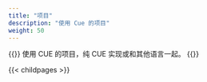 ```yaml
---
title: "项目"
description: "使用 Cue 的项目"
weight: 50
---
```


{{<lead>}}
使用 CUE 的项目，纯 CUE 实现或和其他语言一起。
{{</lead>}}

{{< childpages >}}



